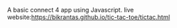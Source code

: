 A basic connect 4 app using Javascript.
live website:https://bikrantas.github.io/tic-tac-toe/tictac.html
